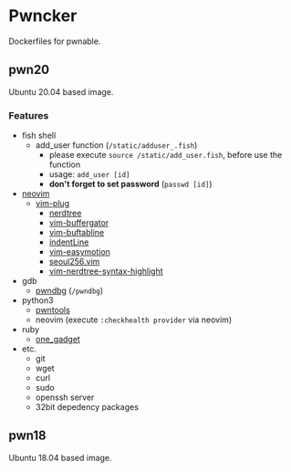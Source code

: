 # Pwncker

Dockerfiles for pwnable.

## pwn20

Ubuntu 20.04 based image.

### Features

- fish shell
    - add_user function (`/static/adduser_.fish`)
        - please execute `source /static/add_user.fish`, before use the function
        - usage: `add_user [id]`
        - **don't forget to set password** (`passwd [id]`)
- [neovim](https://github.com/neovim/neovim)
    - [vim-plug](https://github.com/junegunn/vim-plug)
        - [nerdtree](https://github.com/preservim/nerdtree)
        - [vim-buffergator](https://github.com/jeetsukumaran/vim-buffergator)
        - [vim-buftabline](https://github.com/ap/vim-buftabline)
        - [indentLine](https://github.com/Yggdroot/indentLine)
        - [vim-easymotion](https://github.com/easymotion/vim-easymotion)
        - [seoul256.vim](https://github.com/junegunn/seoul256.vim)
        - [vim-nerdtree-syntax-highlight](https://github.com/tiagofumo/vim-nerdtree-syntax-highlight)
- gdb
    - [pwndbg](https://github.com/pwndbg/pwndbg) (`/pwndbg`)
- python3
    - [pwntools](https://github.com/Gallopsled/pwntools)
    - neovim (execute `:checkhealth provider` via neovim)
- ruby
    - [one_gadget](https://github.com/david942j/one_gadget)
- etc.
    - git
    - wget
    - curl
    - sudo
    - openssh server
    - 32bit depedency packages

## pwn18

Ubuntu 18.04 based image.
